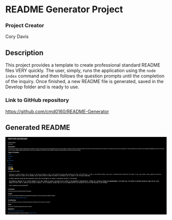 # README Generator Project

### Project Creator
Cory Davis

## Description
This project provides a template to create professional standard README files VERY quickly. The user, simply, runs the application using the `node index` command and then follows the question prompts until the completion of the inquiry. Once finished, a new README file is generated, saved in the Develop folder and is ready to use.

### Link to GitHub repository
https://github.com/cmd0160/README-Generator


## Generated README
![Weather Dashboard](./Develop/Images/Dashboard-README.png)




